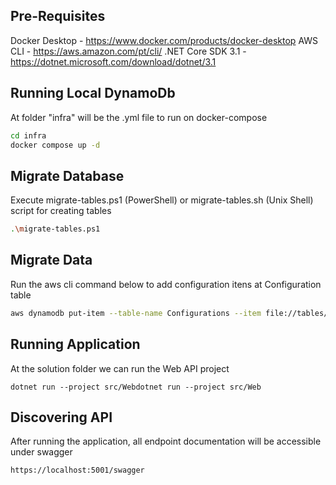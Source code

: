 ## Pre-Requisites

Docker Desktop - https://www.docker.com/products/docker-desktop
AWS CLI - https://aws.amazon.com/pt/cli/
.NET Core SDK 3.1 - https://dotnet.microsoft.com/download/dotnet/3.1

## Running Local DynamoDb

At folder "infra" will be the .yml file to run on docker-compose

```sh
cd infra
docker compose up -d
```
## Migrate Database

Execute migrate-tables.ps1 (PowerShell) or migrate-tables.sh (Unix Shell) script for creating tables

```sh
.\migrate-tables.ps1
```

## Migrate Data

Run the aws cli command below to add configuration itens at Configuration table

```sh
aws dynamodb put-item --table-name Configurations --item file://tables/Configurations.json --endpoint-url http://localhost:8000
```

## Running Application

At the solution folder we can run the Web API project

```
dotnet run --project src/Webdotnet run --project src/Web
```
## Discovering API

After running the application, all endpoint documentation will be accessible under swagger
```
https://localhost:5001/swagger
```